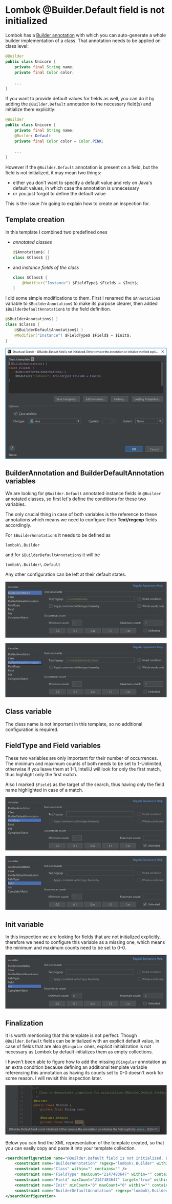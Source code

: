 # Lombok @Builder.Default field is not initialized
Lombok has a [Builder annotation](https://projectlombok.org/features/Builder) with which you can auto-generate a whole builder implementation of a class.
That annotation needs to be applied on class level:

```java
@Builder
public class Unicorn {
    private final String name;
    private final Color color;

    ...
}
```

If you want to provide default values for fields as well, you can do it by adding the `@Builder.Default` annotation to the necessary field(s) and initialize them explicitly:

```java
@Builder
public class Unicorn {
    private final String name;
    @Builder.Default
    private final Color color = Color.PINK;

    ...
}
```

However if the `@Builder.Default` annotation is present on a field, but the field is not initialized, it may mean two things:
- either you don't want to specify a default value and rely on Java's default values, in which case the annotation is unnecessary
- or you just forgot to define the default value

This is the issue I'm going to explain how to create an inspection for.

## Template creation
In this template I combined two predefined ones

- *annotated classes*
    ```java
    @$Annotation$( )
    class $Class$ {}
    ```

- and *instance fields of the class*
    ```java
    class $Class$ {
        @Modifier("Instance") $FieldType$ $Field$ = $Init$;
    }
    ```

I did some simple modifications to them. First I renamed the `$Annotation$` variable to `$BuilderAnnotation$` to make its purpose clearer, then added `$BuilderDefaultAnnotation$` to the field definition.

```java
@$BuilderAnnotation$( )
class $Class$ {
    @$BuilderDefaultAnnotation$( )
    @Modifier("Instance") $FieldType$ $Field$ = $Init$;
}
```

![editor](images/Lombok-Builder.Default-field-is-not-initialized_Editor.PNG)

## BuilderAnnotation and BuilderDefaultAnnotation variables
We are looking for `@Builder.Default` annotated instance fields in `@Builder` annotated classes, so first let's define the conditions for these two variables.

The only crucial thing in case of both variables is the reference to these annotations which means we need to configure their **Text/regexp** fields accordingly.

For `$BuilderAnnotation$` it needs to be defined as

```
lombok\.Builder
```

and for `$BuilderDefaultAnnotation$` it will be

```
lombok\.Builder\.Default
```

Any other configuration can be left at their default states.

![builderannotation](images/Lombok-Builder.Default-field-is-not-initialized_BuilderAnnotation.PNG)

![builderdefaultannotation](images/Lombok-Builder.Default-field-is-not-initialized_BuilderDefaultAnnotation.PNG)

## Class variable
The class name is not important in this template, so no additional configuration is required.

## FieldType and Field variables
These two variables are only important for their number of occurrences. The minimum and maximum counts of both needs to be set to 1-Unlimited,
otherwise if you leave them at 1-1, IntelliJ will look for only the first match, thus highlight only the first match.

Also I marked `$Field$` as the target of the search, thus having only the field name highlighted in case of a match.

![fieldtype](images/Lombok-Builder.Default-field-is-not-initialized_FieldType.PNG)

![field](images/Lombok-Builder.Default-field-is-not-initialized_Field.PNG)

## Init variable
In this inspection we are looking for fields that are not initialized explicitly, therefore we need to configure this variable as a missing one,
which means the minimum and maximum counts need to be set to 0-0.

![init](images/Lombok-Builder.Default-field-is-not-initialized_Init.PNG)

## Finalization

It is worth mentioning that this template is not perfect. Though `@Builder.Default` fields can be initialized with an explicit default value,
in case of fields that are also `@Singular` ones, explicit initialization is not necessary as Lombok by default initializes them as empty collections.

I haven't been able to figure how to add the missing `@Singular` annotation as an extra condition because defining an additional template variable referencing this annotation
as having its counts set to 0-0 doesn't work for some reason. I will revisit this inspection later.

![highlight](images/Lombok-Builder.Default-field-is-not-initialized_Highlight.PNG)

Below you can find the XML representation of the template created, so that you can easily copy and paste it into your template collection.

```xml
<searchConfiguration name="@Builder.Default field is not initialized. Either remove the annotation or initialize the field explicitly." text="@$BuilderAnnotation$( )&#10;class $Class$ {&#10;    @$BuilderDefaultAnnotation$( )&#10;    @Modifier(&quot;Instance&quot;) $FieldType$ $Field$ = $Init$;&#10;}" recursive="false" caseInsensitive="true" type="JAVA">
    <constraint name="BuilderAnnotation" regexp="lombok\.Builder" within="" contains="" />
    <constraint name="Class" within="" contains="" />
    <constraint name="FieldType" maxCount="2147483647" within="" contains="" />
    <constraint name="Field" maxCount="2147483647" target="true" within="" contains="" />
    <constraint name="Init" minCount="0" maxCount="0" within="" contains="" />
    <constraint name="BuilderDefaultAnnotation" regexp="lombok\.Builder\.Default" within="" contains="" />
</searchConfiguration>
```

